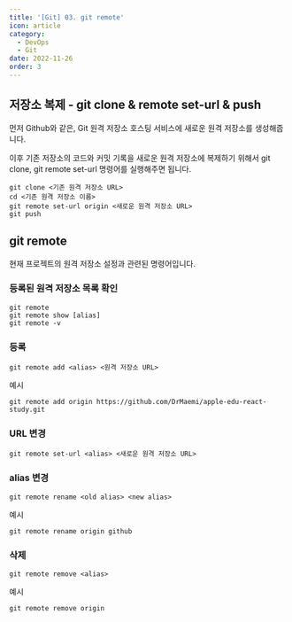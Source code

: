 ```yaml
---
title: '[Git] 03. git remote'
icon: article
category:
  - DevOps
  - Git
date: 2022-11-26
order: 3
---
```


## 저장소 복제 - git clone & remote set-url & push
먼저 Github와 같은, Git 원격 저장소 호스팅 서비스에 새로운 원격 저장소를 생성해줍니다.

이후 기존 저장소의 코드와 커밋 기록을 새로운 원격 저장소에 복제하기 위해서 git clone, git remote set-url 명령어를 실행해주면 됩니다.

```:no-line-numbers
git clone <기존 원격 저장소 URL>
cd <기존 원격 저장소 이름>
git remote set-url origin <새로운 원격 저장소 URL>
git push
```

## git remote
현재 프로젝트의 원격 저장소 설정과 관련된 명령어입니다.

### 등록된 원격 저장소 목록 확인
```:no-line-numbers
git remote
git remote show [alias]
git remote -v
```

### 등록
```:no-line-numbers
git remote add <alias> <원격 저장소 URL>
```

예시
```:no-line-numbers
git remote add origin https://github.com/DrMaemi/apple-edu-react-study.git
```

### URL 변경
```:no-line-numbers
git remote set-url <alias> <새로운 원격 저장소 URL>
```

### alias 변경
```:no-line-numbers
git remote rename <old alias> <new alias>
```

예시
```:no-line-numbers
git remote rename origin github
```

### 삭제
```:no-line-numbers
git remote remove <alias>
```

예시
```:no-line-numbers
git remote remove origin
```
